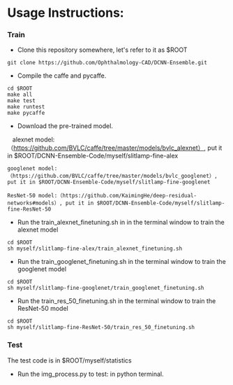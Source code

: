 # Usage Instructions:
### Train
* Clone this repository somewhere, let's refer to it as $ROOT
```
git clone https://github.com/Ophthalmology-CAD/DCNN-Ensemble.git
```
* Compile the caffe and pycaffe.
```
cd $ROOT
make all 
make test 
make runtest 
make pycaffe
```
* Download the pre-trained model. 

    alexnet model:（https://github.com/BVLC/caffe/tree/master/models/bvlc_alexnet）, put it in $ROOT/DCNN-Ensemble-Code/myself/slitlamp-fine-alex
 
    googlenet model:（https://github.com/BVLC/caffe/tree/master/models/bvlc_googlenet）, put it in $ROOT/DCNN-Ensemble-Code/myself/slitlamp-fine-googlenet
 
    ResNet-50 model:（https://github.com/KaimingHe/deep-residual-networks#models）, put it in $ROOT/DCNN-Ensemble-Code/myself/slitlamp-fine-ResNet-50
* Run the train_alexnet_finetuning.sh in in the terminal window to train the alexnet model
```
cd $ROOT
sh myself/slitlamp-fine-alex/train_alexnet_finetuning.sh
```
* Run the train_googlenet_finetuning.sh in the terminal window to train the googlenet model
```
cd $ROOT
sh myself/slitlamp-fine-googlenet/train_googlenet_finetuning.sh
```
* Run the train_res_50_finetuning.sh in the terminal window to train the ResNet-50 model
```
cd $ROOT
sh myself/slitlamp-fine-ResNet-50/train_res_50_finetuning.sh
```

### Test

The test code is in $ROOT/myself/statistics

* Run the img_process.py to test: in python terminal. 


